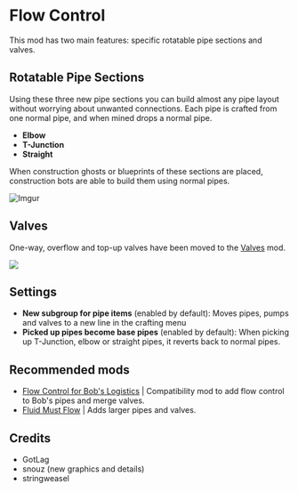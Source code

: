 # Flow Control

This mod has two main features: specific rotatable pipe sections and valves.

## Rotatable Pipe Sections

Using these three new pipe sections you can build almost any pipe layout without worrying about unwanted connections. Each pipe is crafted from one normal pipe, and when mined drops a normal pipe.

- **Elbow**
- **T-Junction**
- **Straight**

When construction ghosts or blueprints of these sections are placed, construction bots are able to build them using normal pipes.

![Imgur](https://i.imgur.com/B50vSJ1.png)

## Valves

One-way, overflow and top-up valves have been moved to the  [Valves](https://mods.factorio.com/mod/valves) mod.

![](https://assets-mod.factorio.com/assets/bafb8826075e9dfb36bdea25709280c86a23f098.png)

## Settings

- **New subgroup for pipe items** (enabled by default): Moves pipes, pumps and valves to a new line in the crafting menu
- **Picked up pipes become base pipes** (enabled by default): When picking up T-Junction, elbow or straight pipes, it reverts back to normal pipes.

## Recommended mods
- [Flow Control for Bob's Logistics](https://mods.factorio.com/mod/flow-control-expanded-bob) | Compatibility mod to add flow control to Bob's pipes and merge valves.
- [Fluid Must Flow](https://mods.factorio.com/mod/FluidMustFlow) | Adds larger pipes and valves.

## Credits
- GotLag
- snouz (new graphics and details)
- stringweasel
